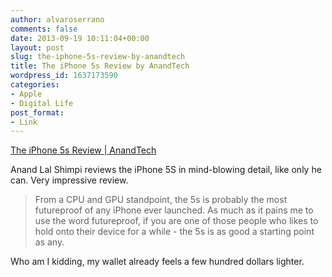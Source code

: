 ```yaml
---
author: alvaroserrano
comments: false
date: 2013-09-19 10:11:04+00:00
layout: post
slug: the-iphone-5s-review-by-anandtech
title: The iPhone 5s Review by AnandTech
wordpress_id: 1637173590
categories:
- Apple
- Digital Life
post_format:
- Link
---
```


[The iPhone 5s Review | AnandTech](http://www.anandtech.com/show/7335/the-iphone-5s-review/)

Anand Lal Shimpi reviews the iPhone 5S in mind-blowing detail, like only he can. Very impressive review.



<blockquote>From a CPU and GPU standpoint, the 5s is probably the most futureproof of any iPhone ever launched. As much as it pains me to use the word futureproof, if you are one of those people who likes to hold onto their device for a while - the 5s is as good a starting point as any.</blockquote>



Who am I kidding, my wallet already feels a few hundred dollars lighter.
